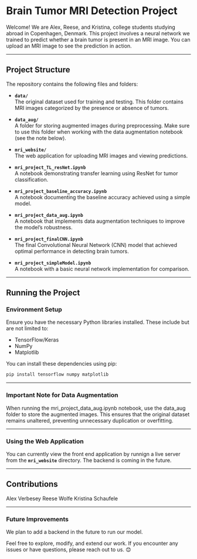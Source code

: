 # Brain Tumor MRI Detection Project

Welcome! We are Alex, Reese, and Kristina, college students studying abroad in Copenhagen, Denmark. This project involves a neural network we trained to predict whether a brain tumor is present in an MRI image. You can upload an MRI image to see the prediction in action.

---

## Project Structure

The repository contains the following files and folders:

- **`data/`**  
  The original dataset used for training and testing. This folder contains MRI images categorized by the presence or absence of tumors.

- **`data_aug/`**  
  A folder for storing augmented images during preprocessing. Make sure to use this folder when working with the data augmentation notebook (see the note below).

- **`mri_website/`**  
  The web application for uploading MRI images and viewing predictions.

- **`mri_project_TL_resNet.ipynb`**  
  A notebook demonstrating transfer learning using ResNet for tumor classification.

- **`mri_project_baseline_accuracy.ipynb`**  
  A notebook documenting the baseline accuracy achieved using a simple model.

- **`mri_project_data_aug.ipynb`**  
  A notebook that implements data augmentation techniques to improve the model’s robustness.

- **`mri_project_finalCNN.ipynb`**  
  The final Convolutional Neural Network (CNN) model that achieved optimal performance in detecting brain tumors.

- **`mri_project_simpleModel.ipynb`**  
  A notebook with a basic neural network implementation for comparison.

---

## Running the Project

### Environment Setup

Ensure you have the necessary Python libraries installed. These include but are not limited to:

- TensorFlow/Keras
- NumPy
- Matplotlib

You can install these dependencies using pip:

```bash
pip install tensorflow numpy matplotlib
```
---

### Important Note for Data Augmentation

When running the mri_project_data_aug.ipynb notebook, use the data_aug folder to store the augmented images. This ensures that the original dataset remains unaltered, preventing unnecessary duplication or overfitting.

---

### Using the Web Application

You can currently view the front end application by runnign a live server from the **`mri_website`** directory. The backend is coming in the future. 

---

## Contributions

Alex Verbesey 
Reese Wolfe
Kristina Schaufele

---
### Future Improvements

We plan to add a backend in the future to run our model. 

Feel free to explore, modify, and extend our work. If you encounter any issues or have questions, please reach out to us. 😊

